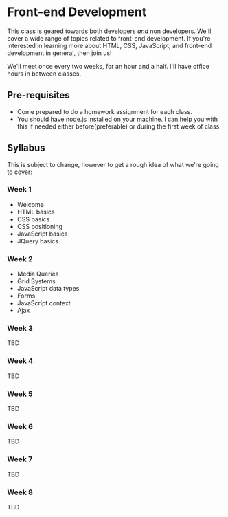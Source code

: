 # Front-end Development

This class is geared towards both developers *and* non developers. We'll cover a wide range of topics related to front-end development. If you're interested in learning more about HTML, CSS, JavaScript, and front-end development in general, then join us!

We'll meet once every two weeks, for an hour and a half. I'll have office hours in between classes.

## Pre-requisites

* Come prepared to do a homework assignment for each class.
* You should have node.js installed on your machine. I can help you with this if needed either before(preferable) or during the first week of class.

## Syllabus

This is subject to change, however to get a rough idea of what we're going to cover:

### Week 1

* Welcome
* HTML basics
* CSS basics
* CSS positioning
* JavaScript basics
* JQuery basics

### Week 2

* Media Queries
* Grid Systems
* JavaScript data types
* Forms
* JavaScript context
* Ajax

### Week 3

TBD

### Week 4

TBD

### Week 5

TBD

### Week 6

TBD

### Week 7

TBD

### Week 8

TBD

